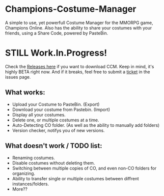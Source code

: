 # Champions-Costume-Manager
A simple to use, yet powerfull Costume Manager for the MMORPG game, Champions Online. Also has the ability to share your costumes with your friends, using a Share Code, powered by PasteBin.

# STILL Work.In.Progress!
Check the [Releases here](https://github.com/Norway174/Champions-Costume-Manager/releases) if you want to download CCM.
Keep in mind, it's highly BETA right now. And if it breaks, feel free to submit a [ticket](https://github.com/Norway174/Champions-Costume-Manager/issues) in the issues page.

## What works:
- Upload your Costume to PasteBin. (Export)
- Download your costume from Pastebin. (Import)
- Display all your costumes.
- Delete one, or multiple costumes at a time.
- Auto-Detecting CO folder. (As well as the ability to manually add folders)
- Version checker, notifys you of new versions.

## What doesn't work / TODO list:

- Renaming costumes.
- Disable costumes without deleting them.
- Switching between multiple copies of CO, and even non-CO folders for organizing.
- Ability to transfer single or multiple costumes between diffrent instances/folders.
- More??
